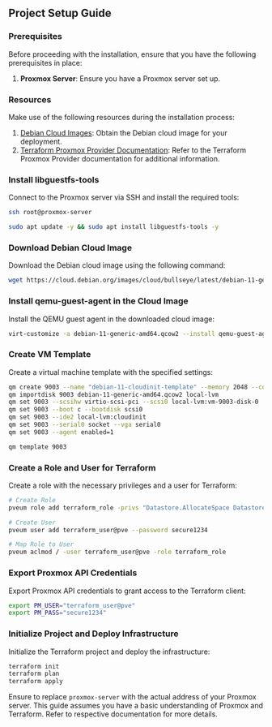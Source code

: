## Project Setup Guide

### Prerequisites

Before proceeding with the installation, ensure that you have the following prerequisites in place:

1. **Proxmox Server**: Ensure you have a Proxmox server set up.

### Resources

Make use of the following resources during the installation process:

1. [Debian Cloud Images](https://cloud.debian.org/images/cloud/): Obtain the Debian cloud image for your deployment.
2. [Terraform Proxmox Provider Documentation](https://registry.terraform.io/providers/Telmate/proxmox/latest/docs): Refer to the Terraform Proxmox Provider documentation for additional information.

### Install libguestfs-tools

Connect to the Proxmox server via SSH and install the required tools:

```bash
ssh root@proxmox-server

sudo apt update -y && sudo apt install libguestfs-tools -y
```

### Download Debian Cloud Image

Download the Debian cloud image using the following command:

```bash
wget https://cloud.debian.org/images/cloud/bullseye/latest/debian-11-generic-arm64.qcow2
```

### Install qemu-guest-agent in the Cloud Image

Install the QEMU guest agent in the downloaded cloud image:

```bash
virt-customize -a debian-11-generic-amd64.qcow2 --install qemu-guest-agent
```

### Create VM Template

Create a virtual machine template with the specified settings:

```bash
qm create 9003 --name "debian-11-cloudinit-template" --memory 2048 --cores 2 --net0 virtio,bridge=vmbr0
qm importdisk 9003 debian-11-generic-amd64.qcow2 local-lvm
qm set 9003 --scsihw virtio-scsi-pci --scsi0 local-lvm:vm-9003-disk-0
qm set 9003 --boot c --bootdisk scsi0
qm set 9003 --ide2 local-lvm:cloudinit
qm set 9003 --serial0 socket --vga serial0
qm set 9003 --agent enabled=1

qm template 9003
```

### Create a Role and User for Terraform

Create a role with the necessary privileges and a user for Terraform:

```bash
# Create Role
pveum role add terraform_role -privs "Datastore.AllocateSpace Datastore.Audit Pool.Allocate Sys.Audit Sys.Console Sys.Modify VM.Allocate VM.Audit VM.Clone VM.Config.CDROM VM.Config.Cloudinit VM.Config.CPU VM.Config.Disk VM.Config.HWType VM.Config.Memory VM.Config.Network VM.Config.Options VM.Migrate VM.Monitor VM.PowerMgmt"

# Create User
pveum user add terraform_user@pve --password secure1234

# Map Role to User
pveum aclmod / -user terraform_user@pve -role terraform_role
```

### Export Proxmox API Credentials

Export Proxmox API credentials to grant access to the Terraform client:

```bash
export PM_USER="terraform_user@pve"
export PM_PASS="secure1234"
```

### Initialize Project and Deploy Infrastructure

Initialize the Terraform project and deploy the infrastructure:

```bash
terraform init
terraform plan
terraform apply
```

Ensure to replace `proxmox-server` with the actual address of your Proxmox server. This guide assumes you have a basic understanding of Proxmox and Terraform. Refer to respective documentation for more details.